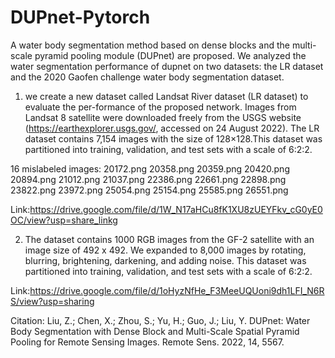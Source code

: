 # DUPnet-Pytorch
A water body segmentation method based on dense blocks and the multi-scale pyramid pooling module (DUPnet) are proposed. We analyzed the water segmentation performance of dupnet on two datasets: the LR dataset and the 2020 Gaofen challenge water body segmentation dataset.

1. we create a new dataset called Landsat River dataset (LR dataset) to evaluate the per-formance of the proposed network. Images from Landsat 8 satellite were downloaded freely from the USGS website (https://earthexplorer.usgs.gov/, accessed on 24 August 2022). The LR dataset contains 7,154 images with the size of 128×128.This dataset was partitioned into training, validation, and test sets with a scale of 6:2:2. 

16 mislabeled images: 20172.png  20358.png  20359.png  20420.png  20894.png  21012.png  21037.png  22386.png  22661.png  22898.png  23822.png  23972.png  25054.png  25154.png  25585.png  26551.png  

Link:https://drive.google.com/file/d/1W_N17aHCu8fK1XU8zUEYFkv_cG0yE0OC/view?usp=share_linkg

2. The dataset contains 1000 RGB images from the GF-2 satellite with an image size of 492 x 492. We expanded to 8,000 images by rotating, blurring, brightening, darkening, and adding noise. This dataset was partitioned into training, validation, and test sets with a scale of 6:2:2. 

Link:https://drive.google.com/file/d/1oHyzNfHe_F3MeeUQUoni9dh1LFI_N6RS/view?usp=sharing


Citation: Liu, Z.; Chen, X.; Zhou, S.; Yu, H.; Guo, J.; Liu, Y. DUPnet: Water Body Segmentation with Dense Block and Multi-Scale Spatial Pyramid Pooling for Remote Sensing Images. Remote Sens. 2022, 14, 5567.
